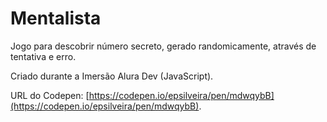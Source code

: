 # Mentalista

Jogo para descobrir número secreto, gerado randomicamente, através de tentativa e erro.

Criado durante a Imersão Alura Dev (JavaScript).

URL do Codepen: [https://codepen.io/epsilveira/pen/mdwqybB](https://codepen.io/epsilveira/pen/mdwqybB).